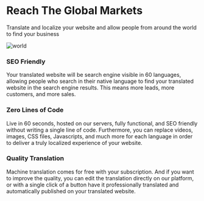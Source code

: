 # Reach The Global Markets

Translate and localize your website and allow people from around the world to find your business

![world](https://dakwak.com/assets/image1_small.png "")



### SEO Friendly
 
Your translated website will be search engine visible in 60 languages, allowing people who search in their native language to find your translated website in the search engine results. This means more leads, more customers, and more sales.


### Zero Lines of Code

Live in 60 seconds, hosted on our servers, fully functional, and SEO friendly without writing a single line of code. Furthermore, you can replace videos, images, CSS files, Javascripts, and much more for each language in order to deliver a truly localized experience of your website.


### Quality Translation

Machine translation comes for free with your subscription. And if you want to improve the quality, you can edit the translation directly on our platform, or with a single click of a button have it professionally translated and automatically published on your translated website.

